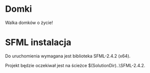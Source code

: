 # Domki

Walka domków o życie!

# SFML instalacja

Do uruchomienia wymagana jest biblioteka SFML-2.4.2 (x64).

Projekt będzie oczekiwał jest na ścieżce $(SolutionDir)\..\SFML-2.4.2.


